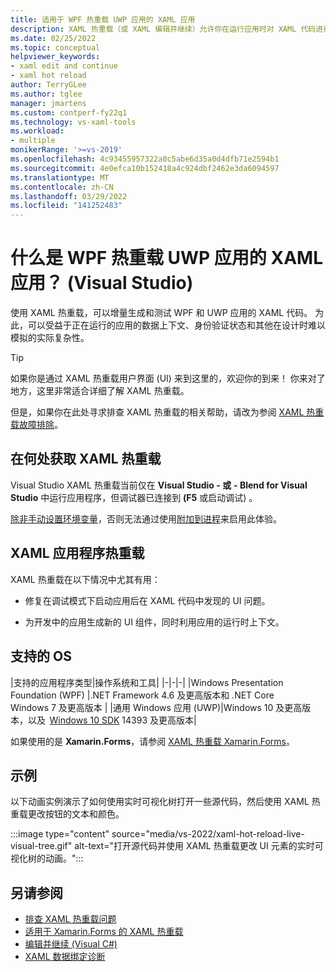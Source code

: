 ```yaml
---
title: 适用于 WPF 热重载 UWP 应用的 XAML 应用
description: XAML 热重载（或 XAML 编辑并继续）允许你在运行应用时对 XAML 代码进行更改
ms.date: 02/25/2022
ms.topic: conceptual
helpviewer_keywords:
- xaml edit and continue
- xaml hot reload
author: TerryGLee
ms.author: tglee
manager: jmartens
ms.custom: contperf-fy22q1
ms.technology: vs-xaml-tools
ms.workload:
- multiple
monikerRange: '>=vs-2019'
ms.openlocfilehash: 4c93455957322a0c5abe6d35a0d4dfb71e2594b1
ms.sourcegitcommit: 4e0efca10b152418a4c924dbf2462e3da6094597
ms.translationtype: MT
ms.contentlocale: zh-CN
ms.lasthandoff: 03/29/2022
ms.locfileid: "141252483"
---
```

# <a name="what-is-xaml-hot-reload-for-wpf-and-uwp-apps-visual-studio"></a>什么是 WPF 热重载 UWP 应用的 XAML 应用？  (Visual Studio) 

使用 XAML 热重载，可以增量生成和测试 WPF 和 UWP 应用的 XAML 代码。 为此，可以受益于正在运行的应用的数据上下文、身份验证状态和其他在设计时难以模拟的实际复杂性。

> [!TIP]
> 如果你是通过 XAML 热重载用户界面 (UI) 来到这里的，欢迎你的到来！ 你来对了地方，这里非常适合详细了解 XAML 热重载。
>
> 但是，如果你在此处寻求排查 XAML 热重载的相关帮助，请改为参阅 [XAML 热重载故障排除](xaml-hot-reload-troubleshooting.md)。

## <a name="where-to-get-xaml-hot-reload"></a>在何处获取 XAML 热重载

Visual Studio XAML 热重载当前仅在 **Visual Studio - 或** **- Blend for Visual Studio** 中运行应用程序，但调试器已连接到  **(F5** 或启动调试) 。

[除非手动设置环境变量](xaml-hot-reload-troubleshooting.md#verify-that-you-use-start-debugging-rather-than-attach-to-process)，否则无法通过使用[附加到进程](../debugger/attach-to-running-processes-with-the-visual-studio-debugger.md)来启用此体验。

## <a name="applications-for-xaml-hot-reload"></a>XAML 应用程序热重载

XAML 热重载在以下情况中尤其有用：

* 修复在调试模式下启动应用后在 XAML 代码中发现的 UI 问题。

* 为开发中的应用生成新的 UI 组件，同时利用应用的运行时上下文。

## <a name="supported-os"></a>支持的 OS

|支持的应用程序类型|操作系统和工具|
|-|-|-|
|Windows Presentation Foundation (WPF) |.NET Framework 4.6 及更高版本和 .NET Core</br>Windows 7 及更高版本 |
|通用 Windows 应用 (UWP)|Windows 10 及更高版本，以及  [Windows 10 SDK](https://developer.microsoft.com/windows/downloads/windows-10-sdk) 14393 及更高版本|

如果使用的是 **Xamarin.Forms**，请参阅 [XAML 热重载 Xamarin.Forms](/xamarin/xamarin-forms/xaml/hot-reload)。

## <a name="example"></a>示例

以下动画实例演示了如何使用实时可视化树打开一些源代码，然后使用 XAML 热重载更改按钮的文本和颜色。

:::image type="content" source="media/vs-2022/xaml-hot-reload-live-visual-tree.gif" alt-text="打开源代码并使用 XAML 热重载更改 UI 元素的实时可视化树的动画。":::

## <a name="see-also"></a>另请参阅

* [排查 XAML 热重载问题](xaml-hot-reload-troubleshooting.md)
* [适用于 Xamarin.Forms 的 XAML 热重载](/xamarin/xamarin-forms/xaml/hot-reload)
* [编辑并继续 (Visual C#)](../debugger/edit-and-continue-visual-csharp.md)
* [XAML 数据绑定诊断](xaml-data-binding-diagnostics.md)
